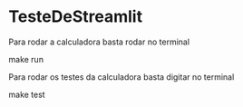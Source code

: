 # TesteDeStreamlit

Para rodar a calculadora basta rodar no terminal

make run


Para rodar os testes da calculadora basta digitar no terminal

make test
